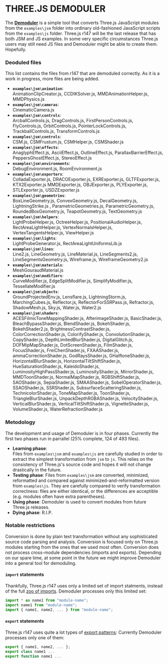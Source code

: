 # THREE.JS DEMODULER

The [**Demoduler**](https://boytchev.github.io/demoduler/) is a simple tool that
converts Three.js JavaScript modules from the `examples\jsm` folder into ordinary
old-fashioned JavaScript scripts from the `examples\js` folder. Three.js r147
will be the last release that has both JSM and JS examples. In some very specific
circumstances Three.js users may still need JS files and Demoduler might be
able to create them. Hopefully.


### Deoduled files

This list contains the files from r147 that are demoduled correctly. As it is a
work in progress, more files are being added.

- **`examples\jsm\animation`**:<br>
	AnimationClipCreator.js, CCDIKSolver.js, MMDAnimationHelper.js, MMDPhysics.js
- **`examples\jsm\cameras`**:<br>
	CinematicCamera.js
- **`examples\jsm\controls`**:<br>
	ArcballControls.js, DragControls.js, FirstPersonControls.js, FlyControls.js,
	OrbitControls.js, PointerLockControls.js, TrackballControls.js, TransformControls.js
- **`examples\jsm\controls`**:<br>
	CSM.js, CSMFrustum.js, CSMHelper.js, CSMShader.js
- **`examples\jsm\effects`**:<br>
	AnaglyphEffect.js, AsciiEffect.js, OutlineEffect.js, ParallaxBarrierEffect.js,
	PeppersGhostEffect.js, StereoEffect.js
- **`examples\jsm\environments`**:<br>
	DebugEnvironment.js, RoomEnvironment.js
- **`examples\jsm\exporters`**:<br>
	ColladaExporter.js, DRACOExporter.js, EXRExporter.js, GLTFExporter.js, KTX2Exporter.js
	MMDExporter.js, OBJExporter.js, PLYExporter.js, STLExporter.js, USDZExporter.js
- **`examples\jsm\geometries`**:<br>
	BoxLineGeometry.js, ConvexGeometry.js, DecalGeometry.js, LightningStrike.js ,
	ParametricGeometries.js, ParametricGeometry.js, RoundedBoxGeometry.js,
	TeapotGeometry.js, TextGeometry.js
- **`examples\jsm\helpers`**:<br>
	LightProbeHelper.js, OctreeHelper.js, PositionalAudioHelper.js, RectAreaLightHelper.js,
	VertexNormalsHelper.js, VertexTangentsHelper.js, ViewHelper.js
- **`examples\jsm\lights`**:<br>
	LightProbeGenerator.js, RectAreaLightUniformsLib.js
- **`examples\jsm\lines`**:<br>
	Line2.js, LineGeometry.js, LineMaterial.js, LineSegments2.js, LineSegmentsGeometry.js,
	Wireframe.js, WireframeGeometry2.js
- **`examples\jsm\materials`**:<br>
	MeshGouraudMaterial.js
- **`examples\jsm\modifiers`**:<br>
	CurveModifier.js, EdgeSplitModifier.js, SimplifyModifier.js, TessellateModifier.js
- **`examples\jsm\objects`**:<br>
	GroundProjectedEnv.js, Lensflare.js, LightningStorm.js, MarchingCubes.js, 
	Reflector.js, ReflectorForSSRPass.js, Refractor.js, ShadowMesh.js, Sky.js,
	Water.js, Water2.js
- **`examples\jsm\shaders`**:<br>
	ACESFilmicToneMappingShader.js, AfterimageShader.js, BasicShader.js, BleachBypassShader.js, BlendShader.js, BokehShader.js, BokehShader2.js, BrightnessContrastShader.js, ColorCorrectionShader.js, ColorifyShader.js, ConvolutionShader.js, CopyShader.js, DepthLimitedBlurShader.js, DigitalGlitch.js, DOFMipMapShader.js, DotScreenShader.js, FilmShader.js, FocusShader.js, FreiChenShader.js, FXAAShader.js, ammaCorrectionShader.js, GodRaysShader.js, GHalftoneShader.js, HorizontalBlurShader.js, HorizontalTiltShiftShader.js, HueSaturationShader.js, KaleidoShader.js, LuminosityHighPassShader.js, LuminosityShader.js, MirrorShader.js, MMDToonShader.js, NormalMapShader.js, RGBShiftShader.js, SAOShader.js, SepiaShader.js, SMAAShader.js, SobelOperatorShader.js, SSAOShader.js, SSRShader.js, SubsurfaceScatteringShader.js, TechnicolorShader.js, ToneMapShader.js, ToonShader.js, TriangleBlurShader.js, UnpackDepthRGBAShader.js, VelocityShader.js, VerticalBlurShader.js, VerticalTiltShiftShader.js, VignetteShader.js, VolumeShader.js, WaterRefractionShader.js


<!--
#### Folder `examples\jsm\modifiers`
- TessellateModifier.js
- CurveModifier.js
- EdgeSplitModifier.js
- SimplifyModifier.js
-->




### Metodology

The development and usage of Demoduler is in four phases. Currently the first
two phases run in parrallel (25% complete, 124 of 493 files).

- **Learning phase**:<br>Files from `examples\jsm` and `examples\js` are carefully
studied in order to extract the simplest transformation from `jsm` to `js`. This
relies on the consistency of Three.js's source code and hopes it will not change
drastically in the future.
- **Testing phase**: Files from `examples\jsm` are converted, minimized, reformatted
and compared against minimized-and-reformatted version from `examples\js`. They
are carefully compared to verify transformation correctness: files are either
identical, or the differences are acceptible (e.g. modules often have extra
parentheses).
- **Using phase**: Demoduler is used to convert modules from future Three.js
releases.
- **Dying phase**: R.I.P.


### Notable restrictions

Conversion is done by plain text transformation without any sophisticated source
code parsing and analysis. Conversion is focused only on Three.js modules starting
from the ones that we used most often. Conversion does not process cross-module
dependencies (imports and exports). Depending on our spare time, at some point
in the future we might improve Demoduler into a general tool for demoduling.


#### `import` statements

Thankfully, Three.js r147 uses only a limited set of import statments, instead
of the full [zoo of imports](https://developer.mozilla.org/en-US/docs/Web/JavaScript/Reference/Statements/import).
Demoduler processes only this limited set:

```js
import * as name1 from "module-name";
import name1 from "module-name";
import { name1, name2, ... } from "module-name";
```

#### `export` statements

Three.js r147 uses quite a lot types of [export patterns](https://developer.mozilla.org/en-US/docs/Web/JavaScript/Reference/Statements/export):
Currently Demoduler processes only one of them:
```js
export { name1, name2, ... };
export class name1 ...
export function name1 ...
```

<!--
```js
export { name1, name2, ... };
export class name { ...
export class name1 extends name2 { ...
export function name ( ...
export { name as default };
export let name = ...
export const name = ...
export default name;
export * from 'module-name';
export { name } from 'module-name';
export { default as name } from 'module-name';
```
-->


